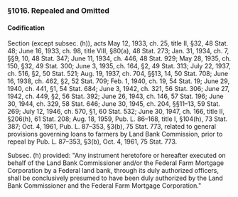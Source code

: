 ### §1016. Repealed and Omitted ###

#### Codification ####

Section (except subsec. (h)), acts May 12, 1933, ch. 25, title II, §32, 48 Stat. 48; June 16, 1933, ch. 98, title VIII, §80(a), 48 Stat. 273; Jan. 31, 1934, ch. 7, §§9, 10, 48 Stat. 347; June 11, 1934, ch. 446, 48 Stat. 929; May 28, 1935, ch. 150, §32, 49 Stat. 300; June 3, 1935, ch. 164, §2, 49 Stat. 313; July 22, 1937, ch. 516, §2, 50 Stat. 521; Aug. 19, 1937, ch. 704, §§13, 14, 50 Stat. 708; June 16, 1938, ch. 462, §2, 52 Stat. 709; Feb. 1, 1940, ch. 19, 54 Stat. 19; June 29, 1940, ch. 441, §1, 54 Stat. 684; June 3, 1942, ch. 321, 56 Stat. 306; June 27, 1942, ch. 449, §2, 56 Stat. 392; June 26, 1943, ch. 146, 57 Stat. 196; June 30, 1944, ch. 329, 58 Stat. 646; June 30, 1945, ch. 204, §§11–13, 59 Stat. 269; July 12, 1946, ch. 570, §1, 60 Stat. 532; June 30, 1947, ch. 166, title II, §206(h), 61 Stat. 208; Aug. 18, 1959, Pub. L. 86–168, title I, §104(h), 73 Stat. 387; Oct. 4, 1961, Pub. L. 87–353, §3(b), 75 Stat. 773, related to general provisions governing loans to farmers by Land Bank Commission, prior to repeal by Pub. L. 87–353, §3(b), Oct. 4, 1961, 75 Stat. 773.

Subsec. (h) provided: "Any instrument heretofore or hereafter executed on behalf of the Land Bank Commissioner and/or the Federal Farm Mortgage Corporation by a Federal land bank, through its duly authorized officers, shall be conclusively presumed to have been duly authorized by the Land Bank Commissioner and the Federal Farm Mortgage Corporation."